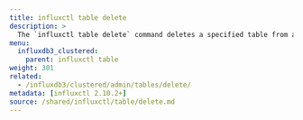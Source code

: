 ```yaml
---
title: influxctl table delete
description: >
  The `influxctl table delete` command deletes a specified table from a database.
menu:
  influxdb3_clustered:
    parent: influxctl table
weight: 301
related:
  - /influxdb3/clustered/admin/tables/delete/
metadata: [influxctl 2.10.2+]
source: /shared/influxctl/table/delete.md
---
```


<!-- //SOURCE content/shared/influxctl/table/delete.md -->
